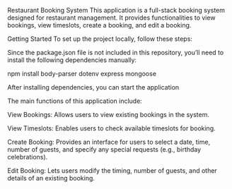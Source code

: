 Restaurant Booking System
This application is a full-stack booking system designed for restaurant management. It provides functionalities to view bookings, view timeslots, create a booking, and edit a booking.

Getting Started
To set up the project locally, follow these steps:

Since the package.json file is not included in this repository, you’ll need to install the following dependencies manually:

npm install body-parser dotenv express mongoose


After installing dependencies, you can start the application

The main functions of this application include:

View Bookings: Allows users to view existing bookings in the system.

View Timeslots: Enables users to check available timeslots for booking.

Create Booking: Provides an interface for users to select a date, time, number of guests, and specify any special requests (e.g., birthday celebrations).

Edit Booking: Lets users modify the timing, number of guests, and other details of an existing booking.
